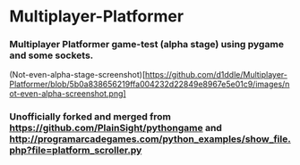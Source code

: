 # Multiplayer-Platformer

### Multiplayer Platformer game-test (alpha stage) using pygame and some sockets.

(Not-even-alpha-stage-screenshot)[https://github.com/d1ddle/Multiplayer-Platformer/blob/5b0a838656219ffa004232d22849e8967e5e01c9/images/not-even-alpha-screenshot.png]

### Unofficially forked and merged from https://github.com/PlainSight/pythongame and http://programarcadegames.com/python_examples/show_file.php?file=platform_scroller.py

